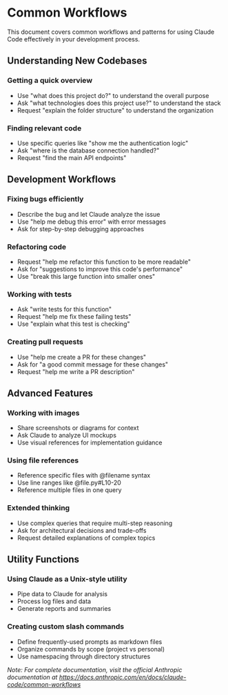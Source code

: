 # Common Workflows

This document covers common workflows and patterns for using Claude Code effectively in your development process.

## Understanding New Codebases

### Getting a quick overview
- Use "what does this project do?" to understand the overall purpose
- Ask "what technologies does this project use?" to understand the stack
- Request "explain the folder structure" to understand the organization

### Finding relevant code
- Use specific queries like "show me the authentication logic"
- Ask "where is the database connection handled?"
- Request "find the main API endpoints"

## Development Workflows

### Fixing bugs efficiently
- Describe the bug and let Claude analyze the issue
- Use "help me debug this error" with error messages
- Ask for step-by-step debugging approaches

### Refactoring code
- Request "help me refactor this function to be more readable"
- Ask for "suggestions to improve this code's performance"
- Use "break this large function into smaller ones"

### Working with tests
- Ask "write tests for this function"
- Request "help me fix these failing tests"
- Use "explain what this test is checking"

### Creating pull requests
- Use "help me create a PR for these changes"
- Ask for "a good commit message for these changes"
- Request "help me write a PR description"

## Advanced Features

### Working with images
- Share screenshots or diagrams for context
- Ask Claude to analyze UI mockups
- Use visual references for implementation guidance

### Using file references
- Reference specific files with @filename syntax
- Use line ranges like @file.py#L10-20
- Reference multiple files in one query

### Extended thinking
- Use complex queries that require multi-step reasoning
- Ask for architectural decisions and trade-offs
- Request detailed explanations of complex topics

## Utility Functions

### Using Claude as a Unix-style utility
- Pipe data to Claude for analysis
- Process log files and data
- Generate reports and summaries

### Creating custom slash commands
- Define frequently-used prompts as markdown files
- Organize commands by scope (project vs personal)
- Use namespacing through directory structures

*Note: For complete documentation, visit the official Anthropic documentation at https://docs.anthropic.com/en/docs/claude-code/common-workflows*